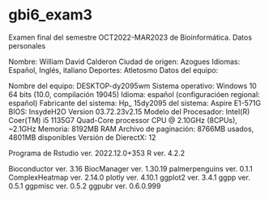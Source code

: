 # gbi6_exam3
Examen final del semestre OCT2022-MAR2023 de Bioinformática.
Datos personales

Nombre: William David Calderon
Ciudad de origen: Azogues 
Idiomas: Español, Inglés, italiano 
Deportes: Atletosmo 
Datos del equipo:

Nombre del equipo: DESKTOP-dy2095wm Sistema operativo: Windows 10 64 bits (10.0, compilación 19045)
Idioma: español (configuracióen regional: español) 
Fabricante del sistema: Hp_ 15dy2095 del sistema: Aspire E1-571G BIOS: InsydeH2O 
Version 03.72.23v2.15 
Modelo del Procesador: Intel(R) Coer(TM) i5 1135G7 Quad-Core processor CPU @ 2.10GHz (8CPUs), ~2.1GHz 
Memoria: 8192MB RAM Archivo de paginación: 8766MB usados, 4801MB disponibles 
Versión de DierectX: 12

 Programa de  Rstudio ver. 2022.12.0+353 R ver. 4.2.2

Bioconductor ver. 3.16 BiocManager ver. 1.30.19 palmerpenguins ver. 0.1.1 ComplexHeatmap ver. 2.14.0 plotly ver. 4.10.1 ggplot2 ver. 3.4.1 ggpp ver. 0.5.1 ggpmisc ver. 0.5.2 ggpubr ver. 0.6.0.999
